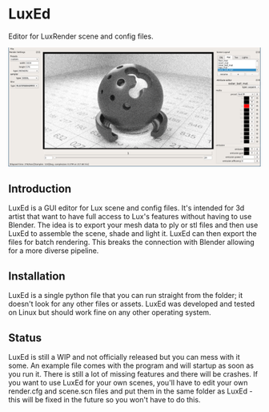 LuxEd
=======

Editor for LuxRender scene and config files.

![LuxEd](https://raw.githubusercontent.com/richardlayman/luxed/master/ui.png)

Introduction
---------------
LuxEd is a GUI editor for Lux scene and config files. It's intended for 3d artist that want to have full access to Lux's features without having to use Blender. The idea is to export your mesh data to ply or stl files and then use LuxEd to assemble the scene, shade and light it. LuxEd can then export the files for batch rendering. This breaks the connection with Blender allowing for a more diverse pipeline.

Installation
---------------
LuxEd is a single python file that you can run straight from the folder; it doesn't look for any other files or assets. LuxEd was developed and tested on Linux but should work fine on any other operating system.

Status
---------------
LuxEd is still a WIP and not officially released but you can mess with it some. An example file comes with the program and will startup as soon as you run it. There is still a lot of missing features and there will be crashes. If you want to use LuxEd for your own scenes, you'll have to edit your own render.cfg and scene.scn files and put them in the same folder as LuxEd - this will be fixed in the future so you won't have to do this.

